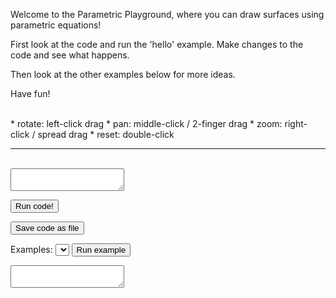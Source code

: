 <!-- index.md -->

<!-- p5 -->
<script src="p5/p5.min.js"></script>
<script src="p5/p5.easycam.min.js"></script>

<script src="js/parametric_playground.js"></script>
<script src="js/sketch.js"></script>
<script src="js/examples.js"></script>

<!-- codemirror -->
<link rel="stylesheet" href="codemirror/lib/codemirror.css">
<link rel="stylesheet" href="codemirror/theme/blackboard.css">
<script src="codemirror/lib/codemirror.js"></script>
<script src="codemirror/mode/javascript/javascript.js"></script>


<!-- content -->

Welcome to the Parametric Playground, where you can draw surfaces using
parametric equations!

First look at the code and run the 'hello' example.  Make changes to the code
and see what happens.

Then look at the other examples below for more ideas.  

Have fun!

<br/>
* rotate: left-click drag
* pan: middle-click / 2-finger drag
* zoom: right-click / spread drag
* reset: double-click

<br/>

<hr/>
<br/>

<textarea id="userCode"></textarea>

<button onclick="runUserCode()">Run code!</button>
<!--
<button onclick="restoreUserCode()">Restore</button>
-->
<button onclick="downloadUserCode()">Save code as file</button>

<center>
<main></main>
</center>

Examples: <select id="selectExample"></select>
<button onclick="runExampleCode()">Run example</button>

<textarea id="exampleCode"></textarea>

<br/>


<script>
    initializeCodeMirror();
    initializeExampleList();
</script>


